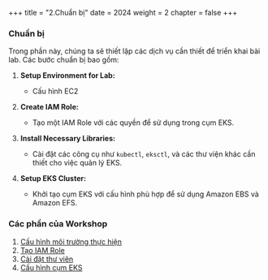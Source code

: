 +++
title = "2.Chuẩn bị"
date = 2024
weight = 2
chapter = false
+++

### Chuẩn bị

Trong phần này, chúng ta sẽ thiết lập các dịch vụ cần thiết để triển khai bài lab. Các bước chuẩn bị bao gồm:

1. **Setup Environment for Lab:**

   - Cấu hình EC2

2. **Create IAM Role:**

   - Tạo một IAM Role với các quyền để sử dụng trong cụm EKS.

3. **Install Necessary Libraries:**

   - Cài đặt các công cụ như `kubectl`, `eksctl`, và các thư viện khác cần thiết cho việc quản lý EKS.

4. **Setup EKS Cluster:**
   - Khởi tạo cụm EKS với cấu hình phù hợp để sử dụng Amazon EBS và Amazon EFS.

### Các phần của Workshop

1. [Cấu hình môi trường thực hiện](2-prerequisite/1-prepare-lab-enviroment)
2. [Tạo IAM Role](2-prerequisites/2-create-iam-role)
3. [Cài đặt thư viên](2-prerequisites/3-installation)
4. [Cấu hình cụm EKS](4-prerequisites/4-create-eks-cluster)
